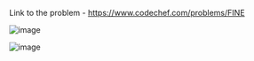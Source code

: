 Link to the problem - https://www.codechef.com/problems/FINE



![image](https://user-images.githubusercontent.com/57552973/233852555-4d4a6e51-1b83-481c-ad92-b1eb3c96d007.png)


![image](https://user-images.githubusercontent.com/57552973/233852569-49b04532-32cf-4468-94dc-7fe06d4877da.png)
